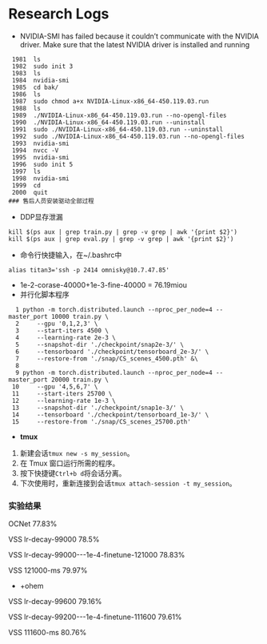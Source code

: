 # Research Logs

* NVIDIA-SMI has failed because it couldn’t communicate with the NVIDIA driver. Make sure that the latest NVIDIA driver is installed and running

```
 1981  ls
 1982  sudo init 3
 1983  ls
 1984  nvidia-smi
 1985  cd bak/
 1986  ls
 1987  sudo chmod a+x NVIDIA-Linux-x86_64-450.119.03.run 
 1988  ls
 1989  ./NVIDIA-Linux-x86_64-450.119.03.run --no-opengl-files
 1990  ./NVIDIA-Linux-x86_64-450.119.03.run --uninstall
 1991  sudo ./NVIDIA-Linux-x86_64-450.119.03.run --uninstall
 1992  sudo ./NVIDIA-Linux-x86_64-450.119.03.run --no-opengl-files
 1993  nvidia-smi
 1994  nvcc -V
 1995  nvidia-smi
 1996  sudo init 5
 1997  ls
 1998  nvidia-smi
 1999  cd
 2000  quit
### 售后人员安装驱动全部过程
```

* DDP显存泄漏

```
kill $(ps aux | grep train.py | grep -v grep | awk '{print $2}')
kill $(ps aux | grep eval.py | grep -v grep | awk '{print $2}')
```

* 命令行快捷输入，在~/.bashrc中

```
alias titan3='ssh -p 2414 omnisky@10.7.47.85'
```

* 1e-2-corase-40000+1e-3-fine-40000 = 76.19miou
* 并行化脚本程序

```
  1 python -m torch.distributed.launch --nproc_per_node=4 --master_port 10000 train.py \                                                                      
  2     --gpu '0,1,2,3' \
  3     --start-iters 4500 \
  4     --learning-rate 2e-3 \
  5     --snapshot-dir './checkpoint/snap2e-3/' \
  6     --tensorboard './checkpoint/tensorboard_2e-3/' \
  7     --restore-from './snap/CS_scenes_4500.pth' &\
  8  
  9 python -m torch.distributed.launch --nproc_per_node=4 --master_port 20000 train.py \
 10     --gpu '4,5,6,7' \
 11     --start-iters 25700 \
 12     --learning-rate 1e-3 \
 13     --snapshot-dir './checkpoint/snap1e-3/' \
 14     --tensorboard './checkpoint/tensorboard_1e-3/' \
 15     --restore-from './snap/CS_scenes_25700.pth'

```

* **tmux**

1. 新建会话`tmux new -s my_session`。
2. 在 Tmux 窗口运行所需的程序。
3. 按下快捷键`Ctrl+b d`将会话分离。
4. 下次使用时，重新连接到会话`tmux attach-session -t my_session`。



### 实验结果

OCNet 77.83%

VSS lr-decay-99000 78.5%

VSS lr-decay-99000---1e-4-finetune-121000 78.83%

VSS 121000-ms 79.97%

* +ohem

VSS lr-decay-99600 79.16%

VSS lr-decay-99200---1e-4-finetune-111600 79.61%

VSS 111600-ms 80.76%
